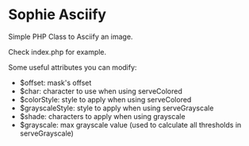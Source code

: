 Sophie Asciify
=============

Simple PHP Class to Asciify an image. 

Check index.php for example.

Some useful attributes you can modify:
- $offset: mask's offset
- $char: character to use when using serveColored
- $colorStyle: style to apply when using serveColored
- $grayscaleStyle: style to apply when using serveGrayscale
- $shade: characters to apply when using grayscale
- $grayscale: max grayscale value (used to calculate all thresholds in serveGrayscale)
